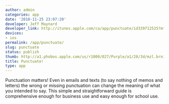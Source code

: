 ```yaml
---
author: admin
categories: app
date: '2010-11-25 23:07:20'
developer: Jeff Maynard
developer_link: http://itunes.apple.com/ca/app/punctuate/id339712525?mt=8
devices: 
- ios
permalink: /app/punctuate/
slug: punctuate
status: publish
thumb: http://a1.phobos.apple.com/us/r1000/027/Purple/a1/28/3d/mzl.brniwunk.175x175-75.jpg
title: Punctuate!
type: app
---
```


Punctuation matters! Even in emails and texts (to say nothing of memos and letters) the wrong or missing punctuation can change the meaning of what you intended to say. This simple and straightforward guide is comprehensive enough for business use and easy enough for school use.